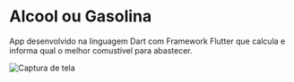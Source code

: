 # Alcool ou Gasolina
 App desenvolvido na linguagem Dart com Framework Flutter que calcula e informa qual o melhor comustível para abastecer.
 
 
![Captura de tela](https://user-images.githubusercontent.com/64797599/178105982-97b45593-88d1-4882-b063-747cd786d9c5.png)
